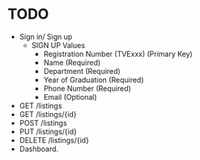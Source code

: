# TODO

* Sign in/ Sign up 
  * SIGN UP Values
    * Registration Number (TVExxx) (Primary Key) 
    * Name (Required)
    * Department (Required)
    * Year of Graduation (Required)
    * Phone Number (Required)
    * Email (Optional)
* GET /listings
* GET /listings/{id}
* POST /listings
* PUT /listings/{id}
* DELETE /listings/{id}
* Dashboard.
